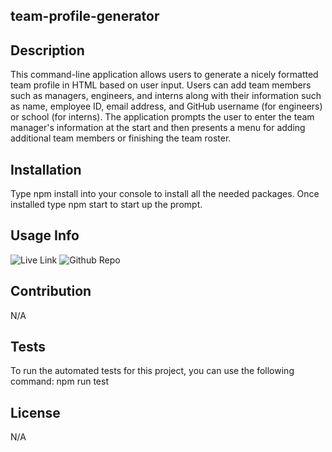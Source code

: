 ## team-profile-generator

## Description
This command-line application allows users to generate a nicely formatted team profile in HTML based on user input. Users can add team members such as managers, engineers, and interns along with their information such as name, employee ID, email address, and GitHub username (for engineers) or school (for interns). The application prompts the user to enter the team manager's information at the start and then presents a menu for adding additional team members or finishing the team roster.

## Installation
Type npm install into your console to install all the needed packages. Once installed type npm start to start up the prompt. 

## Usage Info
![Live Link](https://youtu.be/ZHC0UZUlKMk)
![Github Repo](https://haileycarlson.github.io/weather-dashboard/)

## Contribution
N/A

## Tests
To run the automated tests for this project, you can use the following command: npm run test


## License
N/A